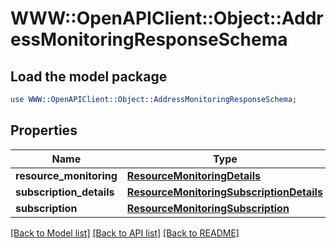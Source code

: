 # WWW::OpenAPIClient::Object::AddressMonitoringResponseSchema

## Load the model package
```perl
use WWW::OpenAPIClient::Object::AddressMonitoringResponseSchema;
```

## Properties
Name | Type | Description | Notes
------------ | ------------- | ------------- | -------------
**resource_monitoring** | [**ResourceMonitoringDetails**](ResourceMonitoringDetails.md) |  | [optional] 
**subscription_details** | [**ResourceMonitoringSubscriptionDetails**](ResourceMonitoringSubscriptionDetails.md) |  | [optional] 
**subscription** | [**ResourceMonitoringSubscription**](ResourceMonitoringSubscription.md) |  | [optional] 

[[Back to Model list]](../README.md#documentation-for-models) [[Back to API list]](../README.md#documentation-for-api-endpoints) [[Back to README]](../README.md)


